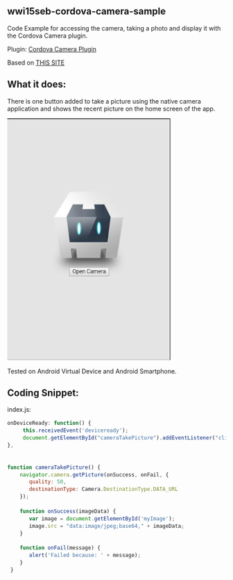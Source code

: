 wwi15seb-cordova-camera-sample
------------------------------
Code Example for accessing the camera, taking a photo and display it with the Cordova Camera plugin.

Plugin: [Cordova Camera Plugin](https://github.com/apache/cordova-plugin-camera)

Based on [THIS SITE](https://www.tutorialspoint.com/cordova/cordova_camera.htm)

What it does:
-------------
There is one button added to take a picture using the native camera application and shows the recent picture on the home screen of the app.

![](https://github.com/BrainBanana/wwi15seb-cordova-camera-sample/blob/master/App.JPG)

Tested on Android Virtual Device and Android Smartphone.

Coding Snippet:
---------------

index.js:


```javascript
onDeviceReady: function() {
     this.receivedEvent('deviceready');
     document.getElementById("cameraTakePicture").addEventListener("click", cameraTakePicture);
},


function cameraTakePicture() { 
    navigator.camera.getPicture(onSuccess, onFail, {  
       quality: 50, 
       destinationType: Camera.DestinationType.DATA_URL 
    });  
    
    function onSuccess(imageData) { 
       var image = document.getElementById('myImage'); 
       image.src = "data:image/jpeg;base64," + imageData; 
    }  
    
    function onFail(message) { 
       alert('Failed because: ' + message); 
    } 
 }
 ```

